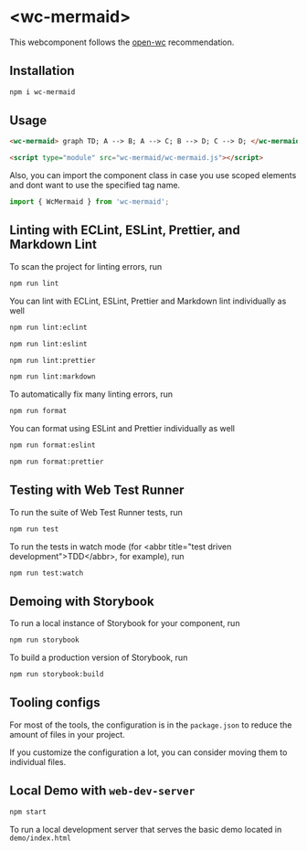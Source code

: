 # \<wc-mermaid>

This webcomponent follows the [open-wc](https://github.com/open-wc/open-wc) recommendation.

## Installation

```bash
npm i wc-mermaid
```

## Usage

```html
<wc-mermaid> graph TD; A --> B; A --> C; B --> D; C --> D; </wc-mermaid>

<script type="module" src="wc-mermaid/wc-mermaid.js"></script>
```

Also, you can import the component class in case you use scoped elements and dont want to use the specified tag name.

```js
import { WcMermaid } from 'wc-mermaid';
```

## Linting with ECLint, ESLint, Prettier, and Markdown Lint

To scan the project for linting errors, run

```bash
npm run lint
```

You can lint with ECLint, ESLint, Prettier and Markdown lint individually as well

```bash
npm run lint:eclint
```

```bash
npm run lint:eslint
```

```bash
npm run lint:prettier
```

```bash
npm run lint:markdown
```

To automatically fix many linting errors, run

```bash
npm run format
```

You can format using ESLint and Prettier individually as well

```bash
npm run format:eslint
```

```bash
npm run format:prettier
```

## Testing with Web Test Runner

To run the suite of Web Test Runner tests, run

```bash
npm run test
```

To run the tests in watch mode (for &lt;abbr title=&#34;test driven development&#34;&gt;TDD&lt;/abbr&gt;, for example), run

```bash
npm run test:watch
```

## Demoing with Storybook

To run a local instance of Storybook for your component, run

```bash
npm run storybook
```

To build a production version of Storybook, run

```bash
npm run storybook:build
```

## Tooling configs

For most of the tools, the configuration is in the `package.json` to reduce the amount of files in your project.

If you customize the configuration a lot, you can consider moving them to individual files.

## Local Demo with `web-dev-server`

```bash
npm start
```

To run a local development server that serves the basic demo located in `demo/index.html`
